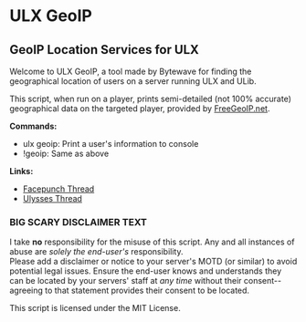 ULX GeoIP
=========

GeoIP Location Services for ULX
-------------------------------

Welcome to ULX GeoIP, a tool made by Bytewave for finding the geographical location of users on a server running ULX and ULib.

This script, when run on a player, prints semi-detailed (not 100% accurate) geographical data on the targeted player, provided by [FreeGeoIP.net](http://freegeoip.net/).

**Commands:**  
- ulx geoip: Print a user's information to console  
- !geoip: Same as above

**Links:**  
- [Facepunch Thread](http://facepunch.com/showthread.php?t=1433362)  
- [Ulysses Thread](http://forums.ulyssesmod.net/index.php?topic=7704)

### BIG SCARY DISCLAIMER TEXT

I take **no** responsibility for the misuse of this script. Any and all instances of abuse are _solely the end-user's_ responsibility.  
Please add a disclaimer or notice to your server's MOTD (or similar) to avoid potential legal issues. Ensure the end-user knows and understands they can be located by your servers' staff at _any time_ without their consent-- agreeing to that statement provides their consent to be located.

This script is licensed under the MIT License.
